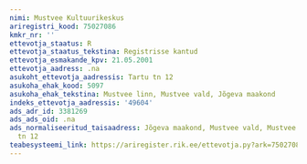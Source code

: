 ```yaml
---
nimi: Mustvee Kultuurikeskus
ariregistri_kood: 75027086
kmkr_nr: ''
ettevotja_staatus: R
ettevotja_staatus_tekstina: Registrisse kantud
ettevotja_esmakande_kpv: 21.05.2001
ettevotja_aadress: .na
asukoht_ettevotja_aadressis: Tartu tn 12
asukoha_ehak_kood: 5097
asukoha_ehak_tekstina: Mustvee linn, Mustvee vald, Jõgeva maakond
indeks_ettevotja_aadressis: '49604'
ads_adr_id: 3381269
ads_ads_oid: .na
ads_normaliseeritud_taisaadress: Jõgeva maakond, Mustvee vald, Mustvee linn, Tartu
  tn 12
teabesysteemi_link: https://ariregister.rik.ee/ettevotja.py?ark=75027086&ref=rekvisiidid
---
```

